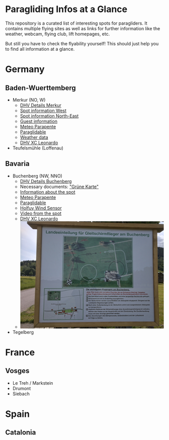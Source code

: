 # Paragliding Infos at a Glance

This repository is a curated list of interesting spots for paragliders.
It contains multiple flying sites as well as links for further information like the weather, webcam, flying club, lift homepages, etc.

But still you have to check the flyability yourself! 
This should just help you to find all information at a glance.

# Germany

## Baden-Wuerttemberg

* Merkur (NO, W)
  * [DHV Details Merkur](https://www.dhv.de/db2/details.php?qi=glp_details&popup=1&item=987)
  * [Spot information West](https://www.schwarzwaldgeier.de/startplatz-west/)
  * [Spot information North-East](https://www.schwarzwaldgeier.de/startplatz-nordost/)
  * [Guest information](https://www.schwarzwaldgeier.de/gastflugregeln/)
  * [Meteo Parapente](https://www.meteo-parapente.com/#/48.7647,8.2794,15)
  * [Paraglidable](https://paraglidable.com/?lat=48.764&lon=8.251&zoom=12)
  * [Weather data](https://www.schwarzwaldgeier.de/wetterstation-merkur/)
  * [DHV XC Leonardo](https://www.dhv-xc.de/leonardo/index.php?op=list_flights&takeoffID=9543)
* Teufelsmühle (Loffenau)

## Bavaria

* Buchenberg (NW, NNO)
  * [DHV Details Buchenberg](https://www.dhv.de/db2/details.php?qi=glp_details&item=408)
  * Necessary documents: ["Grüne Karte"](https://www.breitenbergbahn.de/fileadmin/PDF/Buchenberg/Flug-_und_Betriebsordnung/einweisung.pdf)
  * [Information about the spot](https://www.buchenbergbahn.de/sommer/drachen-gleitschirmfliegen/fluginformationen-buchenberg.html)
  * [Meteo Parapente](https://www.meteo-parapente.com/#/47.6066,10.8112,15)
  * [Paraglidable](https://paraglidable.com/?lat=47.543&lon=10.760&zoom=12)
  * [Holfuy Wind Sensor](https://holfuy.com/de/data/511)
  * [Video from the spot](https://www.youtube.com/watch?v=NoMOrcA8gws&t=27s)
  * [DHV XC Leonardo](https://www.dhv-xc.de/leonardo/index.php?op=list_flights&takeoffID=8838)
  * ![Signboard at landing](https://github.com/beckerpascal/paragliding-infos/blob/master/images/buchenberg_landing_sign.jpg)
* Tegelberg

# France

## Vosges

* Le Treh / Markstein
* Drumont
* Siebach
  
# Spain

## Catalonia

